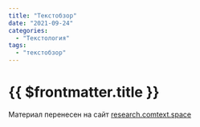 ```yaml
---
title: "Текстобзор"
date: "2021-09-24"
categories:
  - "Текстология"
tags:
  - "текстобзор"
---
```


# {{ $frontmatter.title }}

Материал перенесен на сайт [research.comtext.space](https://research.comtext.space)
